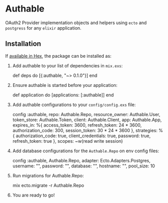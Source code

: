 # Authable

OAuth2 Provider implementation objects and helpers using `ecto` and `postgress` for any `elixir` application.

## Installation

If [available in Hex](https://hex.pm/docs/publish), the package can be installed as:

  1. Add authable to your list of dependencies in `mix.exs`:

        def deps do
          [{:authable, "~> 0.1.0"}]
        end

  2. Ensure authable is started before your application:

        def application do
          [applications: [:authable]]
        end

  3. Add authable configurations to your `config/config.exs` file:

        config :authable,
          repo: Authable.Repo,
          resource_owner: Authable.User,
          token_store: Authable.Token,
          client: Authable.Client,
          app: Authable.App,
          expires_in: %{
            access_token: 3600,
            refresh_token: 24 * 3600,
            authorization_code: 300,
            session_token: 30 * 24 * 3600
          },
          strategies: %{
            authorization_code: true,
            client_credentials: true,
            password: true,
            refresh_token: true
          },
          scopes: ~w(read write session)

  4. Add database configurations for the `Authable.Repo` on env config files:

        config :authable, Authable.Repo,
          adapter: Ecto.Adapters.Postgres,
          username: "",
          password: "",
          database: "",
          hostname: "",
          pool_size: 10

  5. Run migrations for Authable.Repo:

        mix ecto.migrate -r Authable.Repo

  6. You are ready to go!
